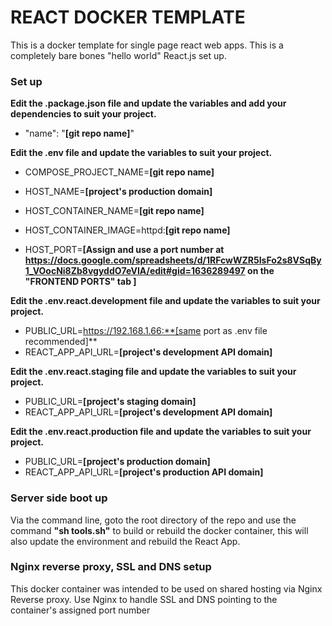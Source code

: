 # REACT DOCKER TEMPLATE #

This is a docker template for single page react web apps. This is a completely bare bones "hello world" React.js set up.

### Set up ###

**Edit the .package.json file and update the variables and add your dependencies to suit your project.**

* "name": "**[git repo name]**" 

**Edit the .env file and update the variables to suit your project.**

* COMPOSE_PROJECT_NAME=**[git repo name]**

* HOST_NAME=**[project's production domain]**
* HOST_CONTAINER_NAME=**[git repo name]**
* HOST_CONTAINER_IMAGE=httpd:**[git repo name]**
* HOST_PORT=**[Assign and use a port number at https://docs.google.com/spreadsheets/d/1RFcwWZR5IsFo2s8VSqBy1_VOocNi8Zb8vgyddO7eVIA/edit#gid=1636289497 on the "FRONTEND PORTS" tab ]**

**Edit the .env.react.development file and update the variables to suit your project.**

* PUBLIC_URL=https://192.168.1.66:**[same port as .env file recommended]**
* REACT_APP_API_URL=**[project's development API domain]**

**Edit the .env.react.staging file and update the variables to suit your project.**
* PUBLIC_URL=**[project's staging domain]**
* REACT_APP_API_URL=**[project's development API domain]**

**Edit the .env.react.production file and update the variables to suit your project.**
* PUBLIC_URL=**[project's production domain]**
* REACT_APP_API_URL=**[project's production API domain]**

### Server side boot up ###

Via the command line, goto the root directory of the repo and use the command **"sh tools.sh"** to build or rebuild the docker container, this will also update the environment and rebuild the React App.


### Nginx reverse proxy, SSL and DNS setup ###

This docker container was intended to be used on shared hosting via Nginx Reverse proxy. Use Nginx to handle SSL and DNS pointing to the container's assigned port number